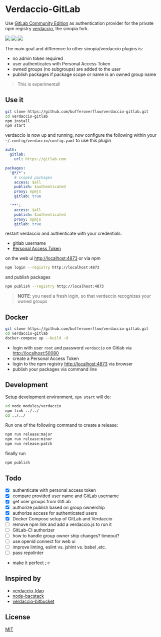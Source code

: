 # Verdaccio-GitLab

Use [GitLab Community Edition](https://gitlab.com/gitlab-org/gitlab-ce)
as authentication provider for the private npm registry
[verdaccio](https://github.com/verdaccio/verdaccio), the sinopia fork.

[![](https://badge.fury.io/js/verdaccio-gitlab.svg)](http://badge.fury.io/js/verdaccio-gitlab)
[![](https://travis-ci.org/bufferoverflow/verdaccio-gitlab.svg?branch=master)](https://travis-ci.org/bufferoverflow/verdaccio-gitlab)
[![](https://david-dm.org/bufferoverflow/verdaccio-gitlab/status.svg)](https://david-dm.org/bufferoverflow/verdaccio-gitlab)

The main goal and difference to other sinopia/verdaccio plugins is:

- no admin token required
- user authenticates with Personal Access Token
- owned groups (no subgroups) are added to the user
- publish packages if package scope or name is an owned group name

> This is experimental!

## Use it

```sh
git clone https://github.com/bufferoverflow/verdaccio-gitlab.git
cd verdaccio-gitlab
npm install
npm start
```

verdaccio is now up and running, now configure the following within
your `~/.config/verdaccio/config.yaml` to use this plugin

```yaml
auth:
  gitlab:
    url: https://gitlab.com

packages:
  '@*/*':
    # scoped packages
    access: $all
    publish: $authenticated
    proxy: npmjs
    gitlab: true

  '**':
    access: $all
    publish: $authenticated
    proxy: npmjs
    gitlab: true
```

restart verdaccio and authenticate with your credentials:

- gitlab username
- [Personal Access Token](https://gitlab.com/profile/personal_access_tokens)

on the web ui [http://localhost:4873](http://localhost:4873) or via npm

```sh
npm login --registry http://localhost:4873
```

and publish packages

```sh
npm publish --registry http://localhost:4873
```

> **NOTE**: you need a fresh login, so that verdaccio recognizes your owned groups

## Docker

```sh
git clone https://github.com/bufferoverflow/verdaccio-gitlab.git
cd verdaccio-gitlab
docker-compose up --build -d
```

- login with user `root` and password `verdaccio` on Gitlab via [http://localhost:50080](http://localhost:50080)
- create a Personal Access Token
- login to the npm registry [http://localhost:4873](http://localhost:4873) via browser
- publish your packages via command line

## Development

Setup development environment, `npm start` will do:

```sh
cd node_modules/verdaccio
npm link ../../
cd ../../
```

Run one of the following command to create a release:

```sh
npm run release:major
npm run release:minor
npm run release:patch
```

finally run

```sh
npm publish
```

## Todo

- [x] authenticate with personal access token
- [x] compare provided user name and GitLab username
- [x] get user groups from GitLab
- [x] authorize publish based on group ownership
- [x] authorize access for authenticated users
- [x] Docker Compose setup of GitLab and Verdaccio
- [ ] remove npm link and add a verdaccio.js to run it
- [ ] GitLab-CI authorizer
- [ ] how to handle group owner ship changes? timeout?
- [ ] use openid connect for web ui
- [ ] improve linting, eslint vs. jshint vs. babel ,etc.
- [ ] pass repolinter
- make it perfect ;-r

## Inspired by

- [verdaccio-ldap](https://github.com/Alexandre-io/verdaccio-ldap)
- [node-bacstack](https://github.com/fh1ch/node-bacstack)
- [verdaccio-bitbucket](https://github.com/idangozlan/verdaccio-bitbucket)

## License

[MIT](https://spdx.org/licenses/MIT)
